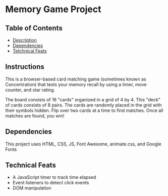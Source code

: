 # Memory Game Project

## Table of Contents

* [Description](#description)
* [Dependencies](#dependencies)
* [Tetchnical Feats](#technicalfeats)

## Instructions

This is a browser-based card matching game (sometimes known as Concentration) that tests your memory recall by using a timer, move counter, and star rating.

The board consists of 16 "cards" organized in a grid of 4 by 4. This "deck" of cards consists of 8 pairs. The cards are randomly placed in the grid with their symbols hidden. Flip over two cards at a time to find matches. Once all matches are found, you win!

## Dependencies
This project uses HTML, CSS, JS, Font Awesome, animate.css, and Google Fonts

## Technical Feats
* A JavaScript timer to track time elapsed
* Event listeners to detect click events
* DOM manipulation


